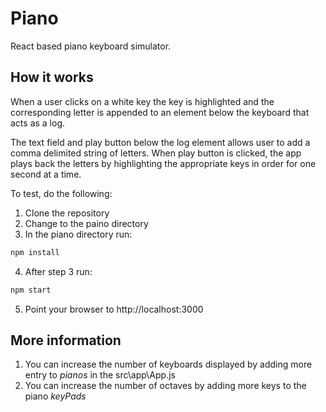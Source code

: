 # Piano

React based piano keyboard simulator.

## How it works
When a user clicks on a white key the key is highlighted and the corresponding letter is appended to an element below the keyboard that acts as a log.
						
The text field and play button below the log element allows user to add a comma delimited string of letters. When play button is clicked, the app plays back the letters by highlighting the appropriate keys in order for one second at a time.

To test, do the following:
1. Clone the repository
2. Change to the paino directory
3. In the piano directory run:
```bash
npm install
```
4. After step 3 run:
```bash
npm start
```
5. Point your browser to http://localhost:3000

## More information
1. You can increase the number of keyboards displayed by adding more entry to *pianos* in the src\app\App.js
2. You can increase the number of octaves by adding more keys to the piano *keyPads*